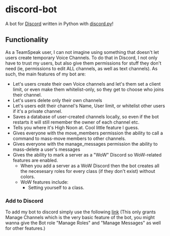 # discord-bot
A bot for [Discord](https://discordapp.com/) written in Python with [discord.py](https://github.com/Rapptz/discord.py)!

## Functionality
As a TeamSpeak user, I can not imagine using something that doesn't let users create temporary Voice Channels. To do that in Discord, I not only have to trust my users, but also give them permissions for stuff they don't need (ie, permissions to edit ALL channels, as well as text channels).
As such, the main features of my bot are:
* Let's users create their own Voice channels and let's them set a client limit, or even make them whitelist-only, so they get to choose who joins their channel.
* Let's users delete only their own channels
* Let's users edit their channel's Name, User limit, or whitelist other users if it's a private channel.
* Saves a database of user-created channels locally, so even if the bot restarts it will still remember the owner of each channel etc.
* Tells you where it's High Noon at. Cool little feature I guess.
* Gives everyone with the move_members permission the ability to call a command to mass-move members to other channels.
* Gives everyone with the manage_messages permission the ability to mass-delete a user's messages
* Gives the ability to mark a server as a "WoW" Discord so WoW-related features are enabled.
  * When you add a server as a WoW Discord then the bot creates all the necesesary roles for every class (if they don't exist) without colors.
  * WoW features include:
    * Setting yourself to a class.

### Add to Discord
To add my bot to discord simply use the following [link](https://discordapp.com/oauth2/authorize?client_id=190034775170351104&scope=bot&permissions=0x0000010)
(This only grants Manage Channels which is the very basic feature of the bot, you might wanna give the Bot role "Manage Roles" and "Manage Messages" as well for other features.)
